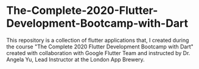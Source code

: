 # The-Complete-2020-Flutter-Development-Bootcamp-with-Dart
This repository is a collection of flutter applications that, I created during the course "The Complete 2020 Flutter Development Bootcamp with Dart" created with collaboration with Google Flutter Team and instructed by Dr. Angela Yu, Lead Instructor at the London App Brewery.
